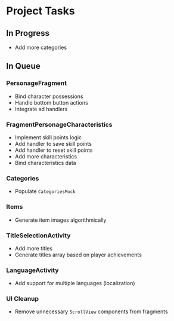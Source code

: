 # Project Tasks

## In Progress
- Add more categories

## In Queue

### PersonageFragment
- Bind character possessions
- Handle bottom button actions
- Integrate ad handlers

### FragmentPersonageCharacteristics
- Implement skill points logic
- Add handler to save skill points
- Add handler to reset skill points
- Add more characteristics
- Bind characteristics data

### Categories
- Populate `CategoriesMock`

### Items
- Generate item images algorithmically

### TitleSelectionActivity
- Add more titles
- Generate titles array based on player achievements

### LanguageActivity
- Add support for multiple languages (localization)

### UI Cleanup
- Remove unnecessary `ScrollView` components from fragments
